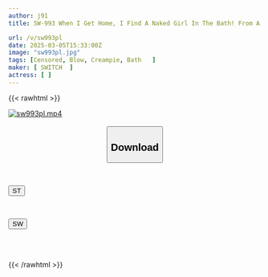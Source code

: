 ```yaml
---
author: j91
title: SW-993 When I Get Home, I Find A Naked Girl In The Bath! From A Blowjob To A Begging Creampie! My Cute Cousin Uses Her Body To Serve Me With All Her Might!

url: /v/sw993pl
date: 2025-03-05T15:33:00Z
image: "sw993pl.jpg"
tags: [Censored, Blow, Creampie, Bath	]
maker: [ SWITCH  ]
actress: [ ]
---
```



{{< rawhtml >}}

<div class="video" data-videoid="90PPWXDA6bU9L9">
    <a href="javascript:;">
        <img src="/v/sw993pl/sw993pl.jpg" width="WIDTH" height="HEIGHT" alt="sw993pl.mp4" loading="lazy">
    </a>
</div>

<script type="text/javascript" src="https://j91.asia/asset/on-demand-st.js"></script>

<br>
  <link rel="stylesheet" href="https://j91.asia/asset/bs5.css">
  
  <center>
  <button class="btn btn-primary" type="button" data-bs-toggle="collapse" data-bs-target=".multi-collapse" aria-expanded="false" aria-controls="multiCollapseExample1 multiCollapseExample2"><h2>Download</h2></button></center>
</p>
<div class="row">
  <div class="col">
    <div class="collapse multi-collapse" id="multiCollapseExample1">
      <div class="card card-body">
	      	      <br>
<div class="buttons">  
<p><a href="/v/sw993pl/st.html" target="_blank"><button class="btn-hover color-3"><i class="fa fa-download"></i> ST</button></a></p></div>
    </div>
  </div>
</div>
  <div class="col">
    <div class="collapse multi-collapse" id="multiCollapseExample2">
      <div class="card card-body">
	      <br>
<div class="buttons">
<p><a href="/v/sw993pl/sw.html" target="_blank"><button class="btn-hover color-2"><i class="fa fa-download"></i> SW</button></a></p></div>
<br><br>
      </div>
    </div>
  </div>
</div>

{{< /rawhtml >}}